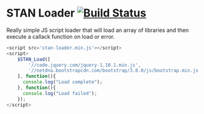 # STAN Loader [![Build Status](https://travis-ci.org/awomersley/stan-loader.svg?branch=master)](https://travis-ci.org/awomersley/stan-loader)

Really simple JS script loader that will load an array of libraries and then execute a callack function on load or error.

```javascript
<script src='stan-loader.min.js'></script>
<script>
    $STAN_Load([
        '//code.jquery.com/jquery-1.10.1.min.js',
        '//netdna.bootstrapcdn.com/bootstrap/3.0.0/js/bootstrap.min.js'
    ], function(){
      console.log("Load complete");
    }, function(){
      console.log("Load failed");
    });
</script>
```
